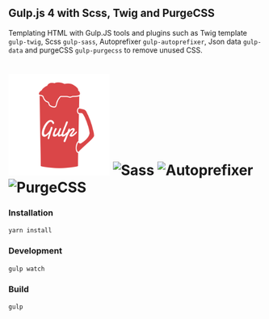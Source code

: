 ## Gulp.js 4 with Scss, Twig and PurgeCSS

Templating HTML with Gulp.JS tools and plugins such as Twig template `gulp-twig`, Scss `gulp-sass`, Autoprefixer `gulp-autoprefixer`, Json data `gulp-data` and purgeCSS `gulp-purgecss` to remove unused CSS.

<!-- ![](https://raw.githubusercontent.com/gulpjs/artwork/master/community/logo-2021/community.svg) -->

<h1>
<img width="200px" alt="Gulp" src="https://raw.githubusercontent.com/gulpjs/artwork/master/community/logo-2021/community.svg" />
<img width="200px" alt="Sass" src="https://rawgit.com/sass/sass-site/master/source/assets/img/logos/logo.svg" />
<img width="200px" alt="Autoprefixer" src="https://camo.githubusercontent.com/2ec167d4a568f1ae086b9d73aa338c767584a35e032c46dedcdb7f1dfdda7ee4/687474703a2f2f706f73746373732e6769746875622e696f2f6175746f70726566697865722f6c6f676f2e737667" />
<img width="200px" alt="PurgeCSS" src="https://camo.githubusercontent.com/c8e6f136a101186798db1c54aacaaa8aa26243f138015dc19654a9b34690f144/68747470733a2f2f692e696d6775722e636f6d2f55456955694a302e706e67" />
</h1>

### Installation

```
yarn install

```

### Development

```
gulp watch

```

### Build

```
gulp

```
